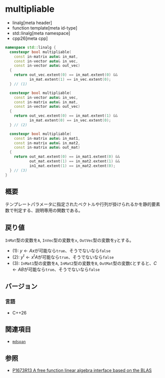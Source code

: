 # multipliable

* linalg[meta header]
* function template[meta id-type]
* std::linalg[meta namespace]
* cpp26[meta cpp]


```cpp
namespace std::linalg {
  constexpr bool multipliable(
    const in-matrix auto& in_mat,
    const in-vector auto& in_vec,
    const in-vector auto& out_vec)
  {
    return out_vec.extent(0) == in_mat.extent(0) &&
           in_mat.extent(1) == in_vec.extent(0);
  } // (1)

  constexpr bool multipliable(
    const in-vector auto& in_vec,
    const in-matrix auto& in_mat,
    const in-vector auto& out_vec)
  {
    return out_vec.extent(0) == in_mat.extent(1) &&
           in_mat.extent(0) == in_vec.extent(0);
  } // (2)

  constexpr bool multipliable(
    const in-matrix auto& in_mat1,
    const in-matrix auto& in_mat2,
    const in-matrix auto& out_mat)
  {
    return out_mat.extent(0) == in_mat1.extent(0) &&
           out_mat.extent(1) == in_mat2.extent(1) &&
           in1_mat.extent(1) == in_mat2.extent(0);
  } // (3)
}
```


## 概要
テンプレートパラメータに指定されたベクトルや行列が掛けられるかを静的要素数で判定する、説明専用の関数である。


## 戻り値
`InMat`型の変数を`A`, `InVec`型の変数を`x`, `OutVec`型の変数を`y`とする。
- (1): $y \leftarrow Ax$が可能なら`true`、そうでないなら`false`
- (2): $y^t \leftarrow x^t A$が可能なら`true`、そうでないなら`false`
- (3): `InMat1`型の変数を`A`, `InMat2`型の変数を`B`, `OutMat`型の変数`C`とすると、$C \leftarrow AB$が可能なら`true`、そうでないなら`false`


## バージョン
### 言語
- C++26


## 関連項目
- [`mdspan`](/reference/mdspan.md)


## 参照
- [P1673R13 A free function linear algebra interface based on the BLAS](https://www.open-std.org/jtc1/sc22/wg21/docs/papers/2023/p1673r13.html)


